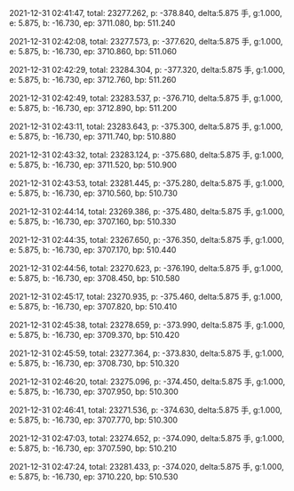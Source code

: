 2021-12-31 02:41:47, total: 23277.262, p: -378.840, delta:5.875 手, g:1.000, e: 5.875, b: -16.730, ep: 3711.080, bp: 511.240

2021-12-31 02:42:08, total: 23277.573, p: -377.620, delta:5.875 手, g:1.000, e: 5.875, b: -16.730, ep: 3710.860, bp: 511.060

2021-12-31 02:42:29, total: 23284.304, p: -377.320, delta:5.875 手, g:1.000, e: 5.875, b: -16.730, ep: 3712.760, bp: 511.260

2021-12-31 02:42:49, total: 23283.537, p: -376.710, delta:5.875 手, g:1.000, e: 5.875, b: -16.730, ep: 3712.890, bp: 511.200

2021-12-31 02:43:11, total: 23283.643, p: -375.300, delta:5.875 手, g:1.000, e: 5.875, b: -16.730, ep: 3711.740, bp: 510.880

2021-12-31 02:43:32, total: 23283.124, p: -375.680, delta:5.875 手, g:1.000, e: 5.875, b: -16.730, ep: 3711.520, bp: 510.900

2021-12-31 02:43:53, total: 23281.445, p: -375.280, delta:5.875 手, g:1.000, e: 5.875, b: -16.730, ep: 3710.560, bp: 510.730

2021-12-31 02:44:14, total: 23269.386, p: -375.480, delta:5.875 手, g:1.000, e: 5.875, b: -16.730, ep: 3707.160, bp: 510.330

2021-12-31 02:44:35, total: 23267.650, p: -376.350, delta:5.875 手, g:1.000, e: 5.875, b: -16.730, ep: 3707.170, bp: 510.440

2021-12-31 02:44:56, total: 23270.623, p: -376.190, delta:5.875 手, g:1.000, e: 5.875, b: -16.730, ep: 3708.450, bp: 510.580

2021-12-31 02:45:17, total: 23270.935, p: -375.460, delta:5.875 手, g:1.000, e: 5.875, b: -16.730, ep: 3707.820, bp: 510.410

2021-12-31 02:45:38, total: 23278.659, p: -373.990, delta:5.875 手, g:1.000, e: 5.875, b: -16.730, ep: 3709.370, bp: 510.420

2021-12-31 02:45:59, total: 23277.364, p: -373.830, delta:5.875 手, g:1.000, e: 5.875, b: -16.730, ep: 3708.730, bp: 510.320

2021-12-31 02:46:20, total: 23275.096, p: -374.450, delta:5.875 手, g:1.000, e: 5.875, b: -16.730, ep: 3707.950, bp: 510.300

2021-12-31 02:46:41, total: 23271.536, p: -374.630, delta:5.875 手, g:1.000, e: 5.875, b: -16.730, ep: 3707.770, bp: 510.300

2021-12-31 02:47:03, total: 23274.652, p: -374.090, delta:5.875 手, g:1.000, e: 5.875, b: -16.730, ep: 3707.590, bp: 510.210

2021-12-31 02:47:24, total: 23281.433, p: -374.020, delta:5.875 手, g:1.000, e: 5.875, b: -16.730, ep: 3710.220, bp: 510.530